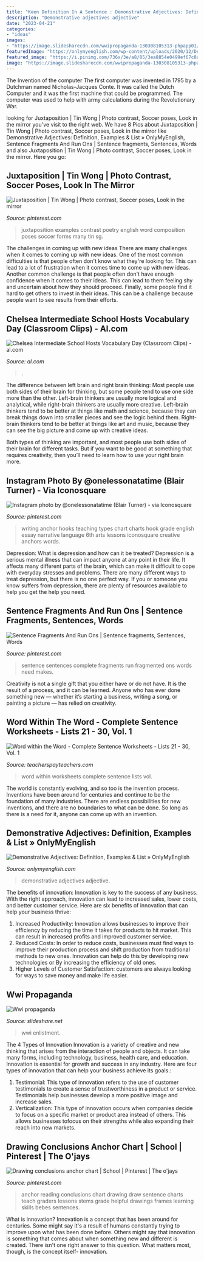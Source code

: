 ```yaml
---
title: "Keen Definition In A Sentence : Demonstrative Adjectives: Definition, Examples &amp; List » Onlymyenglish"
description: "Demonstrative adjectives adjective"
date: "2023-04-21"
categories:
- "ideas"
images:
- "https://image.slidesharecdn.com/wwipropaganda-130308105313-phpapp01/95/wwi-propaganda-4-638.jpg?cb=1362740364"
featuredImage: "https://onlymyenglish.com/wp-content/uploads/2020/12/Demonstrative-Adjectives-2-min.png"
featured_image: "https://i.pinimg.com/736x/3e/a8/85/3ea8854e0499ef67c8ab856cafdf437f--poetry-composition.jpg"
image: "https://image.slidesharecdn.com/wwipropaganda-130308105313-phpapp01/95/wwi-propaganda-4-638.jpg?cb=1362740364"
---
```



The Invention of the computer
The first computer was invented in 1795 by a Dutchman named Nicholas-Jacques Conte. It was called the Dutch Computer and it was the first machine that could be programmed. The computer was used to help with army calculations during the Revolutionary War.

	

		
looking for Juxtaposition | Tin Wong | Photo contrast, Soccer poses, Look in the mirror you've visit to the right web. We have 8 Pics about Juxtaposition | Tin Wong | Photo contrast, Soccer poses, Look in the mirror like Demonstrative Adjectives: Definition, Examples &amp; List » OnlyMyEnglish, Sentence Fragments And Run Ons | Sentence fragments, Sentences, Words and also Juxtaposition | Tin Wong | Photo contrast, Soccer poses, Look in the mirror. Here you go:
		
    
## Juxtaposition | Tin Wong | Photo Contrast, Soccer Poses, Look In The Mirror

<img loading=lazy src="https://i.pinimg.com/736x/3e/a8/85/3ea8854e0499ef67c8ab856cafdf437f--poetry-composition.jpg" onerror="this.onerror=null;this.src='https://tse3.mm.bing.net/th?id=OIP.48gGjCkw-yapwcCOfgLFcgHaFj&amp;pid=15.1';" alt="Juxtaposition | Tin Wong | Photo contrast, Soccer poses, Look in the mirror">

_Source: pinterest.com_

>juxtaposition examples contrast poetry english word composition poses soccer forms many tin sg. 

	

The challenges in coming up with new ideas
There are many challenges when it comes to coming up with new ideas. One of the most common difficulties is that people often don't know what they're looking for. This can lead to a lot of frustration when it comes time to come up with new ideas. Another common challenge is that people often don't have enough confidence when it comes to their ideas. This can lead to them feeling shy and uncertain about how they should proceed. Finally, some people find it hard to get others to invest in their ideas. This can be a challenge because people want to see results from their efforts.

    
## Chelsea Intermediate School Hosts Vocabulary Day (Classroom Clips) - Al.com

<img loading=lazy src="https://www.al.com/resizer/EoO4Y6ZUpTu5Izvddj7OOYjqsq0=/1280x0/smart/advancelocal-adapter-image-uploads.s3.amazonaws.com/image.al.com/home/bama-media/width2048/img/birmingham-news-stories/photo/chis-vocabulary-parade---classroom-clipsjpg-63394d3640b4b145.jpg" onerror="this.onerror=null;this.src='https://tse2.mm.bing.net/th?id=OIP.9KJPbPkYW0mecmYGhP_Q_AHaKz&amp;pid=15.1';" alt="Chelsea Intermediate School Hosts Vocabulary Day (Classroom Clips) - al.com">

_Source: al.com_

>. 

	

The difference between left brain and right brain thinking:
Most people use both sides of their brain for thinking, but some people tend to use one side more than the other. Left-brain thinkers are usually more logical and analytical, while right-brain thinkers are usually more creative.
Left-brain thinkers tend to be better at things like math and science, because they can break things down into smaller pieces and see the logic behind them. Right-brain thinkers tend to be better at things like art and music, because they can see the big picture and come up with creative ideas.

Both types of thinking are important, and most people use both sides of their brain for different tasks. But if you want to be good at something that requires creativity, then you’ll need to learn how to use your right brain more.

    
## Instagram Photo By @onelessonatatime (Blair Turner) - Via Iconosquare

<img loading=lazy src="https://i.pinimg.com/736x/b1/23/72/b1237229967edfa422f3fc99f805ab29--marketing-ideas-school-lessons.jpg" onerror="this.onerror=null;this.src='https://tse4.mm.bing.net/th?id=OIP.UXiQTmrbydv9McWX_2ReZQHaHa&amp;pid=15.1';" alt="Instagram photo by @onelessonatatime (Blair Turner) - via Iconosquare">

_Source: pinterest.com_

>writing anchor hooks teaching types chart charts hook grade english essay narrative language 6th arts lessons iconosquare creative anchors words. 

	

Depression: What is depression and how can it be treated?
Depression is a serious mental illness that can impact anyone at any point in their life. It affects many different parts of the brain, which can make it difficult to cope with everyday stresses and problems. There are many different ways to treat depression, but there is no one perfect way. If you or someone you know suffers from depression, there are plenty of resources available to help you get the help you need.

    
## Sentence Fragments And Run Ons | Sentence Fragments, Sentences, Words

<img loading=lazy src="https://i.pinimg.com/736x/b2/d2/57/b2d257b91006bb5b88189908e32d13d4--sentence-fragments-sentences.jpg" onerror="this.onerror=null;this.src='https://tse4.mm.bing.net/th?id=OIP.AN9NWlia6mibCaWYobD2igHaFj&amp;pid=15.1';" alt="Sentence Fragments And Run Ons | Sentence fragments, Sentences, Words">

_Source: pinterest.com_

>sentence sentences complete fragments run fragmented ons words need makes. 

	

Creativity is not a single gift that you either have or do not have. It is the result of a process, and it can be learned. Anyone who has ever done something new — whether it’s starting a business, writing a song, or painting a picture — has relied on creativity.

    
## Word Within The Word - Complete Sentence Worksheets - Lists 21 - 30, Vol. 1

<img loading=lazy src="https://ecdn.teacherspayteachers.com/thumbitem/Word-within-the-Word-Complete-Sentence-Worksheets-Lists-21-30-Vol-1-1268596-1500876010/original-1268596-1.jpg" onerror="this.onerror=null;this.src='https://tse1.mm.bing.net/th?id=OIP.qHkxYjwoQfCu37qqiMlklwAAAA&amp;pid=15.1';" alt="Word within the Word - Complete Sentence Worksheets - Lists 21 - 30, Vol. 1">

_Source: teacherspayteachers.com_

>word within worksheets complete sentence lists vol. 

	

The world is constantly evolving, and so too is the invention process. Inventions have been around for centuries and continue to be the foundation of many industries. There are endless possibilities for new inventions, and there are no boundaries to what can be done. So long as there is a need for it, anyone can come up with an invention.

    
## Demonstrative Adjectives: Definition, Examples &amp; List » OnlyMyEnglish

<img loading=lazy src="https://onlymyenglish.com/wp-content/uploads/2020/12/Demonstrative-Adjectives-2-min.png" onerror="this.onerror=null;this.src='https://tse4.mm.bing.net/th?id=OIP.wWF6aa87z0dUzCFcZIfd5QHaEc&amp;pid=15.1';" alt="Demonstrative Adjectives: Definition, Examples &amp; List » OnlyMyEnglish">

_Source: onlymyenglish.com_

>demonstrative adjectives adjective. 

	

The benefits of innovation:
Innovation is key to the success of any business. With the right approach, innovation can lead to increased sales, lower costs, and better customer service. Here are six benefits of innovation that can help your business thrive: 
1. Increased Productivity: Innovation allows businesses to improve their efficiency by reducing the time it takes for products to hit market. This can result in increased profits and improved customer service. 
2. Reduced Costs: In order to reduce costs, businesses must find ways to improve their production process and shift production from traditional methods to new ones. Innovation can help do this by developing new technologies or By increasing the efficiency of old ones. 
3. Higher Levels of Customer Satisfaction: customers are always looking for ways to save money and make life easier.

    
## Wwi Propaganda

<img loading=lazy src="https://image.slidesharecdn.com/wwipropaganda-130308105313-phpapp01/95/wwi-propaganda-4-638.jpg?cb=1362740364" onerror="this.onerror=null;this.src='https://tse1.mm.bing.net/th?id=OIP.cf8GL24OBpQQVOgEhiBSxwHaFj&amp;pid=15.1';" alt="Wwi propaganda">

_Source: slideshare.net_

>wwi enlistment. 

	

The 4 Types of Innovation
Innovation is a variety of creative and new thinking that arises from the interaction of people and objects. It can take many forms, including technology, business, health care, and education. Innovation is essential for growth and success in any industry. Here are four types of innovation that can help your business achieve its goals.: 
1. Testimonial: This type of innovation refers to the use of customer testimonials to create a sense of trustworthiness in a product or service. Testimonials help businesses develop a more positive image and increase sales. 
2. Verticalization: This type of innovation occurs when companies decide to focus on a specific market or product area instead of others. This allows businesses tofocus on their strengths while also expanding their reach into new markets. 

    
## Drawing Conclusions Anchor Chart | School | Pinterest | The O&#039;jays

<img loading=lazy src="https://s-media-cache-ak0.pinimg.com/736x/3d/bc/82/3dbc82fc7c1bd57d47005aafe7658107.jpg" onerror="this.onerror=null;this.src='https://tse2.mm.bing.net/th?id=OIP.5eN8PCaHLvmNv1atkki5HAHaJ3&amp;pid=15.1';" alt="Drawing conclusions anchor chart | School | Pinterest | The o&#039;jays">

_Source: pinterest.com_

>anchor reading conclusions chart drawing draw sentence charts teach graders lessons stems grade helpful drawings frames learning skills bebes sentences. 

	

What is innovation?
Innovation is a concept that has been around for centuries. Some might say it's a result of humans constantly trying to improve upon what has been done before. Others might say that innovation is something that comes about when something new and different is created. There isn't one right answer to this question. What matters most, though, is the concept itself- innovation.

